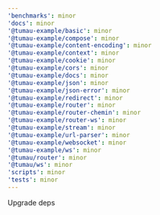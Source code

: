 ```yaml
---
'benchmarks': minor
'docs': minor
'@tumau-example/basic': minor
'@tumau-example/compose': minor
'@tumau-example/content-encoding': minor
'@tumau-example/context': minor
'@tumau-example/cookie': minor
'@tumau-example/cors': minor
'@tumau-example/docs': minor
'@tumau-example/json': minor
'@tumau-example/json-error': minor
'@tumau-example/redirect': minor
'@tumau-example/router': minor
'@tumau-example/router-chemin': minor
'@tumau-example/router-ws': minor
'@tumau-example/stream': minor
'@tumau-example/url-parser': minor
'@tumau-example/websocket': minor
'@tumau-example/ws': minor
'@tumau/router': minor
'@tumau/ws': minor
'scripts': minor
'tests': minor
---
```


Upgrade deps
